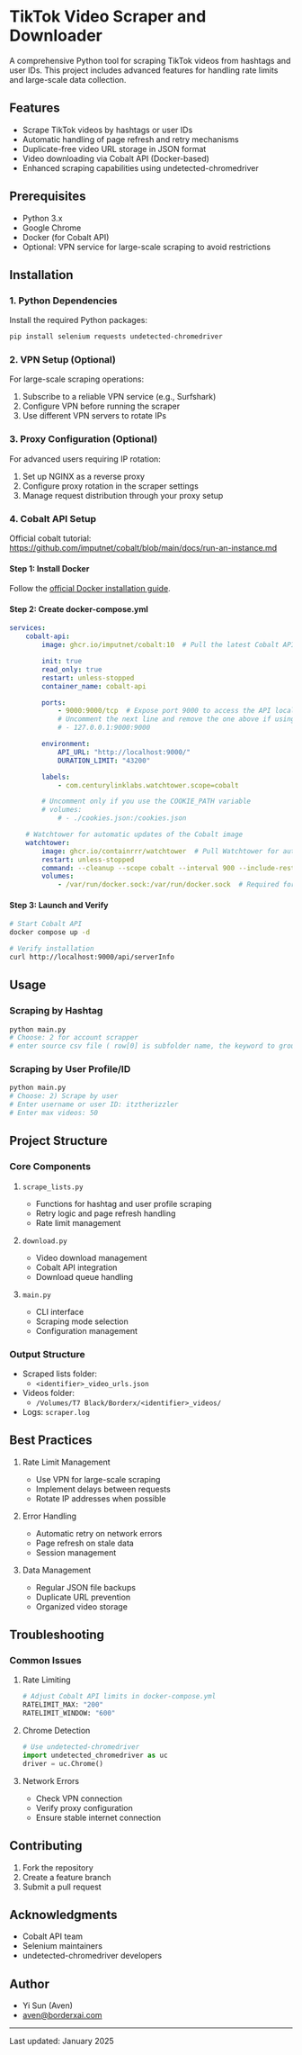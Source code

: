 # TikTok Video Scraper and Downloader

A comprehensive Python tool for scraping TikTok videos from hashtags and user IDs. This project includes advanced features for handling rate limits and large-scale data collection.

## Features

- Scrape TikTok videos by hashtags or user IDs
- Automatic handling of page refresh and retry mechanisms
- Duplicate-free video URL storage in JSON format
- Video downloading via Cobalt API (Docker-based)
- Enhanced scraping capabilities using undetected-chromedriver 

## Prerequisites

- Python 3.x
- Google Chrome
- Docker (for Cobalt API)
- Optional: VPN service for large-scale scraping to avoid restrictions

## Installation

### 1. Python Dependencies

Install the required Python packages:

```bash
pip install selenium requests undetected-chromedriver
```

### 2. VPN Setup (Optional)

For large-scale scraping operations:
1. Subscribe to a reliable VPN service (e.g., Surfshark)
2. Configure VPN before running the scraper
3. Use different VPN servers to rotate IPs

### 3. Proxy Configuration (Optional)

For advanced users requiring IP rotation:
1. Set up NGINX as a reverse proxy
2. Configure proxy rotation in the scraper settings
3. Manage request distribution through your proxy setup

### 4. Cobalt API Setup 
Official cobalt tutorial: https://github.com/imputnet/cobalt/blob/main/docs/run-an-instance.md

#### Step 1: Install Docker
Follow the [official Docker installation guide](https://docs.docker.com/get-docker/).

#### Step 2: Create docker-compose.yml

```yaml
services:
    cobalt-api:
        image: ghcr.io/imputnet/cobalt:10  # Pull the latest Cobalt API image

        init: true
        read_only: true
        restart: unless-stopped
        container_name: cobalt-api

        ports:
            - 9000:9000/tcp  # Expose port 9000 to access the API locally
            # Uncomment the next line and remove the one above if using a reverse proxy like Nginx
            # - 127.0.0.1:9000:9000

        environment:
            API_URL: "http://localhost:9000/"
            DURATION_LIMIT: "43200"

        labels:
            - com.centurylinklabs.watchtower.scope=cobalt

        # Uncomment only if you use the COOKIE_PATH variable
        # volumes:
            # - ./cookies.json:/cookies.json

    # Watchtower for automatic updates of the Cobalt image
    watchtower:
        image: ghcr.io/containrrr/watchtower  # Pull Watchtower for automated updates
        restart: unless-stopped
        command: --cleanup --scope cobalt --interval 900 --include-restarting
        volumes:
            - /var/run/docker.sock:/var/run/docker.sock  # Required for Watchtower to manage containers
```

#### Step 3: Launch and Verify

```bash
# Start Cobalt API
docker compose up -d

# Verify installation
curl http://localhost:9000/api/serverInfo
```

## Usage

### Scraping by Hashtag

```bash
python main.py
# Choose: 2 for account scrapper
# enter source csv file ( row[0] is subfolder name, the keyword to group users. row[1] is user id for search)
```

### Scraping by User Profile/ID

```bash
python main.py
# Choose: 2) Scrape by user
# Enter username or user ID: itztherizzler
# Enter max videos: 50
```

## Project Structure

### Core Components

1. `scrape_lists.py`
   - Functions for hashtag and user profile scraping
   - Retry logic and page refresh handling
   - Rate limit management

2. `download.py`
   - Video download management
   - Cobalt API integration
   - Download queue handling

3. `main.py`
   - CLI interface
   - Scraping mode selection
   - Configuration management

### Output Structure

- Scraped lists folder: 
    - `<identifier>_video_urls.json`
- Videos folder: 
    - `/Volumes/T7 Black/Borderx/<identifier>_videos/`
- Logs: `scraper.log`

## Best Practices

1. Rate Limit Management
   - Use VPN for large-scale scraping
   - Implement delays between requests
   - Rotate IP addresses when possible

2. Error Handling
   - Automatic retry on network errors
   - Page refresh on stale data
   - Session management

3. Data Management
   - Regular JSON file backups
   - Duplicate URL prevention
   - Organized video storage

## Troubleshooting

### Common Issues

1. Rate Limiting
   ```bash
   # Adjust Cobalt API limits in docker-compose.yml
   RATELIMIT_MAX: "200"
   RATELIMIT_WINDOW: "600"
   ```

2. Chrome Detection
   ```python
   # Use undetected-chromedriver
   import undetected_chromedriver as uc
   driver = uc.Chrome()
   ```

3. Network Errors
   - Check VPN connection
   - Verify proxy configuration
   - Ensure stable internet connection

## Contributing

1. Fork the repository
2. Create a feature branch
3. Submit a pull request

## Acknowledgments

- Cobalt API team
- Selenium maintainers
- undetected-chromedriver developers

## Author
- Yi Sun (Aven)
- aven@borderxai.com

---
Last updated: January 2025
